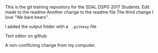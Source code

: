 This is the git training repository for the SDAL DSPG 2017 Students.
Edit made to the readme
Another change to the readme file
The third change
I love "We bare bears".

I added the output folder wtih a ` .gitkeep`  file

Text editor on github

A non-conflicting change from my computer.
